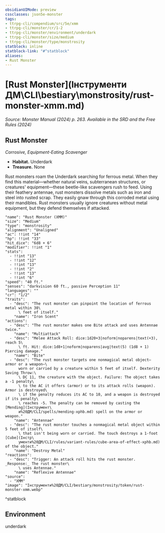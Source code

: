 ```yaml
---
obsidianUIMode: preview
cssclasses: json5e-monster
tags:
- ttrpg-cli/compendium/src/5e/xmm
- ttrpg-cli/monster/cr/1-2
- ttrpg-cli/monster/environment/underdark
- ttrpg-cli/monster/size/medium
- ttrpg-cli/monster/type/monstrosity
statblock: inline
statblock-link: "#^statblock"
aliases:
- Rust Monster
---
```

# [Rust Monster](Інструменти ДМ\CLI\bestiary\monstrosity/rust-monster-xmm.md)
*Source: Monster Manual (2024) p. 263. Available in the <span title='Systems Reference Document (5.2)'>SRD</span> and the Free Rules (2024)*  

## Rust Monster

*Corrosive, Equipment-Eating Scavenger*

- **Habitat.** Underdark  
- **Treasure.** None  

Rust monsters roam the Underdark searching for ferrous metal. When they find this material—whether natural veins, subterranean structures, or creatures' equipment—these beetle-like scavengers rush to feed. Using their feathery antennae, rust monsters dissolve metals such as iron and steel into rusted scrap. They easily gnaw through this corroded metal using their mandibles. Rust monsters usually ignore creatures without metal equipment, but they defend themselves if attacked.

```statblock
"name": "Rust Monster (XMM)"
"size": "Medium"
"type": "monstrosity"
"alignment": "Unaligned"
"ac": !!int "14"
"hp": !!int "33"
"hit_dice": "6d8 + 6"
"modifier": !!int "1"
"stats":
  - !!int "13"
  - !!int "12"
  - !!int "13"
  - !!int "2"
  - !!int "13"
  - !!int "6"
"speed": "40 ft."
"senses": "darkvision 60 ft., passive Perception 11"
"languages": ""
"cr": "1/2"
"traits":
  - "desc": "The rust monster can pinpoint the location of ferrous metal within 30\
      \ feet of itself."
    "name": "Iron Scent"
"actions":
  - "desc": "The rust monster makes one Bite attack and uses Antennae twice."
    "name": "Multiattack"
  - "desc": "Melee Attack Roll: dice:1d20+3|noform|noparens|text(+3), reach 5\
      \ ft. Hit: dice:1d8+1|noform|noparens|avg|text(5) (1d8 + 1) Piercing damage."
    "name": "Bite"
  - "desc": "The rust monster targets one nonmagical metal object—armor or a weapon—\
      worn or carried by a creature within 5 feet of itself. Dexterity Saving Throw:\
      \ DC 11, the creature with the object. Failure: The object takes a -1 penalty\
      \ to the AC it offers (armor) or to its attack rolls (weapon). Armor is destroyed\
      \ if the penalty reduces its AC to 10, and a weapon is destroyed if its penalty\
      \ reaches -5. The penalty can be removed by casting the [Mending](Інструмент\
      и%20ДМ/CLI/spells/mending-xphb.md) spell on the armor or weapon."
    "name": "Antennae"
  - "desc": "The rust monster touches a nonmagical metal object within 5 feet of itself\
      \ that isn't being worn or carried. The touch destroys a 1-foot [Cube](Інстр\
      ументи%20ДМ/CLI/rules/variant-rules/cube-area-of-effect-xphb.md) of the object."
    "name": "Destroy Metal"
"reactions":
  - "desc": "Trigger: An attack roll hits the rust monster. _Response:_ The rust monster\
      \ uses Antennae."
    "name": "Reflexive Antennae"
"source":
  - "XMM"
"image": "Інструменти%20ДМ/CLI/bestiary/monstrosity/token/rust-monster-xmm.webp"
```
^statblock

## Environment

underdark